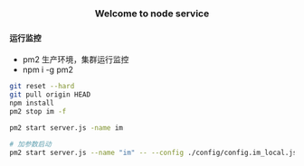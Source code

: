 <h3 align='center' style="font-size:'30px'">
  Welcome to node service 
<h3/>

#### 运行监控
 - pm2 生产环境，集群运行监控
 - npm i -g pm2

``` sh
git reset --hard
git pull origin HEAD
npm install
pm2 stop im -f

pm2 start server.js -name im

# 加参数启动
pm2 start server.js --name "im" -- --config ./config/config.im_local.json
```
